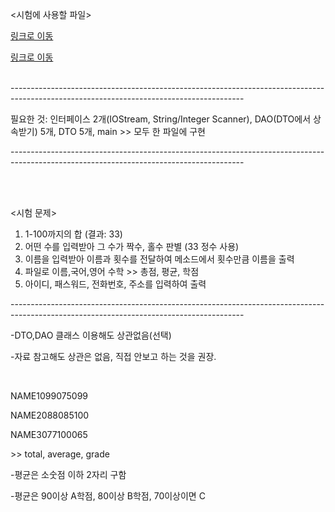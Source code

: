<p><시험에 사용할 파일></p>
<a href = "https://github.com/StellaVulpis/Files-Java/blob/main/TEST_Prepare.java">링크로 이동</a>
<p><File 불러오기 참고자료></p>
<a href = "https://github.com/StellaVulpis/Files-Java/blob/main/File_Test.java">링크로 이동</a>
<br><br>
<p>----------------------------------------------------------------------------------------------------------------------------------------</p> 
<p>필요한 것: 인터페이스 2개(IOStream, String/Integer Scanner), DAO(DTO에서 상속받기) 5개, DTO 5개, main >> 모두 한 파일에 구현</p>
<p>----------------------------------------------------------------------------------------------------------------------------------------</p> 
<br><br>
<p><시험 문제></p>
<ol>
<li>1-100까지의 합 (결과: 33)</li>
<li>어떤 수를 입력받아 그 수가 짝수, 홀수 판별 (33 정수 사용)</li>
<li>이름을 입력받아 이름과 횟수를 전달하여 메소드에서 횟수만큼 이름을 출력</li>
<li>파일로 이름,국어,영어 수학 >> 총점, 평균, 학점</li>
<li>아이디, 패스워드, 전화번호, 주소를 입력하여 출력</li>
</ol>
<p>----------------------------------------------------------------------------------------------------------------------------------------</p>
<p>-DTO,DAO 클래스 이용해도 상관없음(선택)</p>
<p>-자료 참고해도 상관은 없음, 직접 안보고 하는 것을 권장.</p>
<br>

<div>
<p><file.txt><p>
<p>NAME1099075099</p>
<p>NAME2088085100</p>
<p>NAME3077100065</p>
<p>>> total, average, grade</p>
</div>
<p>-평균은 소숫점 이하 2자리 구함</p>
<p>-평균은 90이상 A학점, 80이상 B학점, 70이상이면 C</p>
<br>

